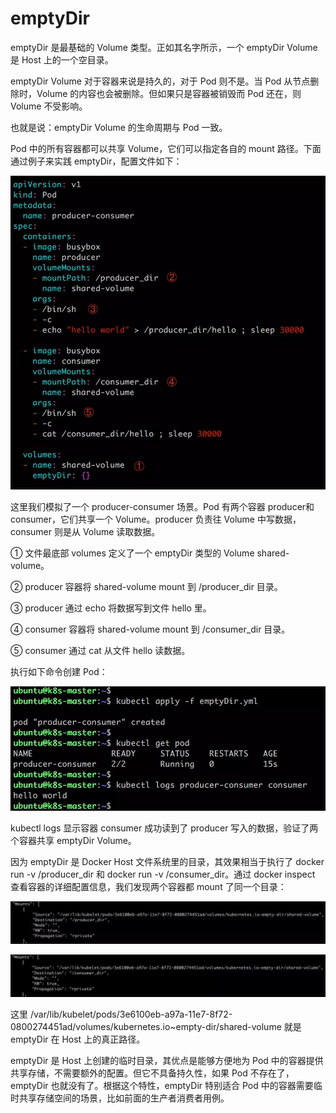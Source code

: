 # emptyDir

emptyDir 是最基础的 Volume 类型。正如其名字所示，一个 emptyDir Volume 是 Host 上的一个空目录。

emptyDir Volume 对于容器来说是持久的，对于 Pod 则不是。当 Pod 从节点删除时，Volume 的内容也会被删除。但如果只是容器被销毁而 Pod 还在，则 Volume 不受影响。

也就是说：emptyDir Volume 的生命周期与 Pod 一致。

Pod 中的所有容器都可以共享 Volume，它们可以指定各自的 mount 路径。下面通过例子来实践 emptyDir，配置文件如下：

![存储-1](/assets/存储1.PNG)

这里我们模拟了一个 producer-consumer 场景。Pod 有两个容器 producer和 consumer，它们共享一个 Volume。producer 负责往 Volume 中写数据，consumer 则是从 Volume 读取数据。

① 文件最底部 volumes 定义了一个 emptyDir 类型的 Volume shared-volume。

② producer 容器将 shared-volume mount 到 /producer_dir 目录。

③ producer 通过 echo 将数据写到文件 hello 里。

④ consumer 容器将 shared-volume mount 到 /consumer_dir 目录。

⑤ consumer 通过 cat 从文件 hello 读数据。

执行如下命令创建 Pod：

![存储-1](/assets/存储2.PNG)

kubectl logs 显示容器 consumer 成功读到了 producer 写入的数据，验证了两个容器共享 emptyDir Volume。

因为 emptyDir 是 Docker Host 文件系统里的目录，其效果相当于执行了 docker run -v /producer_dir 和 docker run -v /consumer_dir。通过 docker inspect 查看容器的详细配置信息，我们发现两个容器都 mount 了同一个目录：

![存储-1](/assets/存储3.PNG)

![存储-1](/assets/存储4.PNG)

这里 /var/lib/kubelet/pods/3e6100eb-a97a-11e7-8f72-0800274451ad/volumes/kubernetes.io~empty-dir/shared-volume 就是 emptyDir 在 Host 上的真正路径。

emptyDir 是 Host 上创建的临时目录，其优点是能够方便地为 Pod 中的容器提供共享存储，不需要额外的配置。但它不具备持久性，如果 Pod 不存在了，emptyDir 也就没有了。根据这个特性，emptyDir 特别适合 Pod 中的容器需要临时共享存储空间的场景，比如前面的生产者消费者用例。

